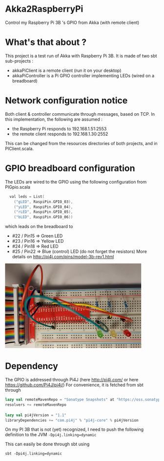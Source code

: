 # Akka2RaspberryPi
Control my Raspberry Pi 3B 's GPIO from Akka (with remote client)

# What's that about ?
This project is a test run of Akka with Raspberry Pi 3B.
It is made of two sbt sub-projects :
- akkaPiClient is a remote client (run it on your desktop)
- akkaPiController is a Pi GPIO controller implementing LEDs (wired on a breadboard)

# Network configuration notice
Both client & controller communicate through messages, based on TCP.
In this implementation, the following are assumed :
- the Raspberry Pi responds to 192.168.1.51:2553
- the remote client responds to 192.168.1.30:2552

This can be changed from the resources directories of both projects, and in PIClient.scala.

# GPIO breadboard configuration
The LEDs are wired to the GPIO using the following configuration from PIGpio.scala

```scala
  val leds = List(
    ("gLED", RaspiPin.GPIO_03),
    ("yLED", RaspiPin.GPIO_04),
    ("rLED", RaspiPin.GPIO_05),
    ("bLED", RaspiPin.GPIO_06))
```

which leads on the breadboard to
- #22 / Pin15 => Green LED
- #23 / Pin16 => Yellow LED
- #24 / Pin18 => Red LED
- #25 / Pin22 => Blue (control) LED
(do not forget the resistors)
More details on http://pi4j.com/pins/model-3b-rev1.html

<img src="https://raw.githubusercontent.com/lsarrazin/Akka2RaspberryPi/master/Breadboard-small.jpg" alt="Breadboard with LEDs" height="277px" width="446px"/>

# Dependency
The GPIO is addressed through Pi4J (here http://pi4j.com/ or here https://github.com/Pi4J/pi4j/)
For convenience, it is fetched from sbt through

```scala
lazy val remoteMavenRepo = "Sonatype Snapshots" at "https://oss.sonatype.org/content/repositories/snapshots/"
resolvers += remoteMavenRepo

lazy val pi4jVersion = "1.1"
libraryDependencies += "com.pi4j" % "pi4j-core" % pi4jVersion
```

On my PI 3B that is not (yet) recognized, I need to push the following definition to the JVM `-Dpi4j.linking=dynamic`

This can easily be done through sbt using
```ksh
sbt -Dpi4j.linking=dynamic
```

